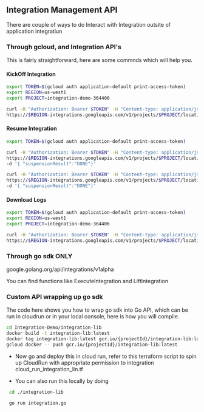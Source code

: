<!-- Output copied to clipboard! -->

<!-- Yay, no errors, warnings, or alerts! -->

<h2>Integration Management API</h2>

There are couple of ways to do Interact with Integration outsite of application integratiun

<h3> Through gcloud, and Integration API's </h3>

This is fairly straightforward, here are some commnds which will help you.

<h4>KickOff Integration</h4>

```sh
export TOKEN=$(gcloud auth application-default print-access-token)
export REGION=us-west1
export PROJECT=integration-demo-364406

curl -H "Authorization: Bearer $TOKEN" -H "Content-type: application/json" -X POST \
https://$REGION-integrations.googleapis.com/v1/projects/$PROJECT/locations/$REGION/integrations/reservation-demo`:execute`
```

<h4>Resume Integration</h4>

```sh
export TOKEN=$(gcloud auth application-default print-access-token)

curl -H "Authorization: Bearer $TOKEN" -H "Content-type: application/json" -X POST \
https://$REGION-integrations.googleapis.com/v1/projects/$PROJECT/locations/$REGION/integrations/reservation-demo/executions/507585c6-c288-493b-b299-c4abbb404596/suspensions/e55b07b9-cd53-48b0-9765-3b3c5b7b374e:lift \
-d '{ "suspensionResult":"DONE"}'

curl -H "Authorization: Bearer $TOKEN" -H "Content-type: application/json" -X POST \
https://$REGION-integrations.googleapis.com/v1/projects/$PROJECT/locations/$REGION/integrations/reservation-demo/executions/39e1452a-1b67-4b07-ae24-82a725ae21a7/suspensions/-:lift \
-d '{ "suspensionResult":"DONE"}'
```

<h4>Download Logs</h4>

```sh
export TOKEN=$(gcloud auth application-default print-access-token)
export REGION=us-west1
export PROJECT=integration-demo-364406

curl -H "Authorization: Bearer $TOKEN" -H "Content-type: application/json" \
https://$REGION-integrations.googleapis.com/v1/projects/$PROJECT/locations/$REGION/integrations/reservation-demo/executions/cba2de38-4d3c-41ed-800f-9e16da017ef7
```

<h3> Through go sdk ONLY</h3>

google.golang.org/api/integrations/v1alpha

You can find functions like ExecuteIntegration and LiftIntegration

<h3> Custom API wrapping up go sdk </h3>
The code here shows you how to wrap go sdk into Go API, which can be run in cloudrun or in your local console, here is how you will compile.

```sh
cd Integration-Demo/integration-lib 
docker build -t integration-lib:latest 
docker tag integration-lib:latest gcr.io/{projectId}/integration-lib:latest 
gcloud docker -- push gcr.io/{projectId}/integration-lib:latest 
```


* Now go and deploy this in cloud run, refer to this terraform script to spin up CloudRun with appropriate permission to integration </br>
      cloud_run_integration_lin.tf
      
* You can also run this locally by doing 

```sh
 cd ./integration-lib
 
 go run integration.go
```

